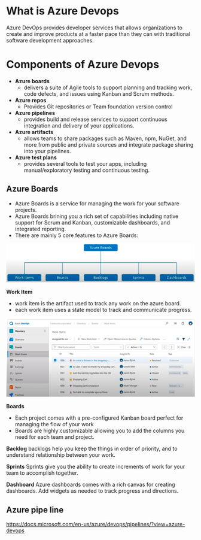 # What is Azure Devops
Azure DevOps provides developer services that allows organizations to create and improve products at a faster pace than they can with traditional software development approaches.

# Components of Azure Devops
- **Azure boards**
    - delivers a suite of Agile tools to support planning and tracking work, code defects, and issues using Kanban and Scrum methods.
- **Azure repos**
    - Provides Git repositories or Team foundation version control
- **Azure pipelines**
    - provides build and release services to support continuous integration and delivery of your applications.
- **Azure artifacts**
    - allows teams to share packages such as Maven, npm, NuGet, and more from public and private sources and integrate package sharing into your pipelines.
- **Azure test plans**
    - provides several tools to test your apps, including manual/exploratory testing and continuous testing.

## Azure Boards
- Azure Boards is a service for managing the work for your software projects.
- Azure Boards brining you a rich set of capabilities including native support for Scrum and
   Kanban, customizable dashboards, and integrated reporting.
- There are mainly 5 core features to Azure Boards:

![](Pasted%20image%2020220525194727.png) 

**Work Item**
- work item is the artifact used to track any work on the azure board.
- each work item uses a state model to track and communicate progress.

![](Pasted%20image%2020220525195225.png)

**Boards**
- Each project comes with a pre-configured Kanban board perfect for managing the flow of your work
- Boards are highly customizable allowing you to add the columns you need for each team and project.

**Backlog**
backlogs help you keep the things in order of priority, and to understand relationship between your work.

**Sprints**
Sprints give you the ability to create increments of work for your team to accomplish together.

**Dashboard**
Azure dashboards comes with a rich canvas for creating dashboards. Add widgets as needed to track progress and directions.

## Azure pipe line
https://docs.microsoft.com/en-us/azure/devops/pipelines/?view=azure-devops
